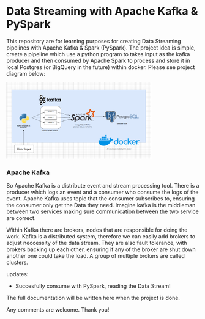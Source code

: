 # Data Streaming with Apache Kafka & PySpark

This repository are for learning purposes for creating Data Streaming pipelines with Apache Kafka & Spark (PySpark). The project idea is simple, create a pipeline which use a python program to takes input as the kafka producer and then consumed by Apache Spark to process and store it in local Postgres (or BigQuery in the future) within docker. Please see project diagram below:

<img src='assets/Project_Diagram_Local.png'  alt='project diagram' width='75%'>

### Apache Kafka

So Apache Kafka is a distribute event and stream processing tool. There is a producer which logs an event and a consumer who consume the logs of the event. Apache Kafka uses topic that the consumer subscribes to, ensuring the consumer only get the Data they need. Imagine kafka is the middleman between two services making sure communication between the two service are correct.

Within Kafka there are brokers, nodes that are responsible for doing the work. Kafka is a distributed system, therefore we can easily add brokers to adjust neccessity of the data stream. They are also fault tolerance, with brokers backing up each other, ensuring if any of the broker are shut down another one could take the load. A group of multiple brokers are called clusters.

updates:
- Succesfully consume with PySpark, reading the Data Stream!

The full documentation will be written here when the project is done.

Any comments are welcome. Thank you!